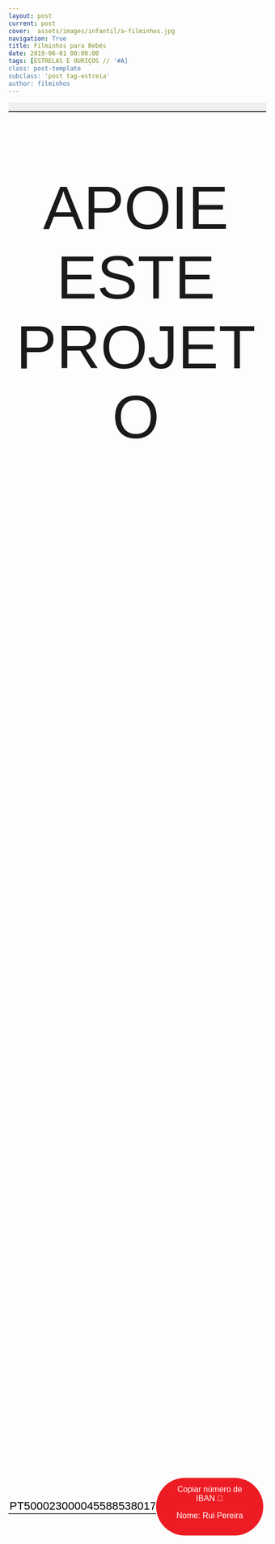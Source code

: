 ```yaml
---
layout: post
current: post
cover:  assets/images/infantil/a-filminhos.jpg
navigation: True
title: Filminhos para Bebés
date: 2019-06-01 00:00:00
tags: [ESTRELAS E OURIÇOS // '#A]
class: post-template
subclass: 'post tag-estreia'
author: filminhos
---
```


<!-- warning: keep the content after the ? in the link, for autoplay -->
<div class="center">
  <a href="https://videoclube.zeroemcomportamento.org/programs/filminhos-para-bebes"> <input type="button" class="myclass" /></a>  
</div>


<!-- <a href="https://videoclube.zeroemcomportamento.org/programs/filminhos-para-bebes"> <img border="0" alt="filminhos-video" src="assets/images/infantil/a-filminhos-video.jpg" width="560" height="315"></a> -->


<!-- CSS code for some personalization -->
<style>

    input.myclass { 
    background-image: url('https://i.ibb.co/FsrHQP6/thumbnailteaser.jpg'); 
    background-repeat: no-repeat;  
    background-position: 0px 0px;
    background-size: 560px 315px;
    width: 510px;
    height: 315px:
     }

    input.myclass:hover { background-position: 0px -25px; } 

    .button {
      margin: auto;  
      display: block;
      border-radius: 70px;
      background-color: #ED1C24;
      border: none;
      color: #FFFFFF;
      text-align: center;
      font-family: "Verdana", sans-serif;
      font-size: 2.6rem;
      padding: 20px;
      width: 25rem;
      transition: all 0.5s;
      cursor: pointer;
    }
    
    .button span {
      cursor: pointer;
      display: inline-block;
      position: relative;
      transition: 0.5s;
    }
    
    .button span:after {
      content: '\00bb';
      position: absolute;
      opacity: 0;
      top: 0;
      right: -20px;
      transition: 0.5s;
    }
    
    .button:hover span {
      padding-right: 25px;
    }
    
    .button:hover span:after {
      opacity: 1;
      right: 0;
       display: inline-block;
    }


    .apoia {
        font-family: "Avant Garde", Avantgarde, "Century Gothic", CenturyGothic, "AppleGothic", sans-serif;
        font-size: 3vmax;
        text-align: center;
        text-transform: uppercase;
        text-rendering: optimizeLegibility;
    }


    .iban{
      margin: auto;  
      text-align: center;
      font-family: "Verdana", sans-serif;
      font-size: 1.8rem;
      padding-top: 2rem;
    }

    .btn {
      border: none;
      background-color: inherit;
      padding: 14px 28px;
      font-size: 16px;
      cursor: pointer;
      display: inline-block;
      font-family: "Verdana", sans-serif;
      border-radius: 70px;
    }

    .btn:hover {background: #454545;}

    .success {color: green;}
    .info {color: dodgerblue;}
    .warning {color: orange;}
    .danger {color: red;}
    .default {color: black;}

    /* Blue */
    .info {
      color: white;
      background: #2196F3;
      background-color: #ED1C24;
      font-family: "Verdana", sans-serif;
    }

    .info:hover {
      background: #454545;
      color: white;
    }

    .no-outline:focus {
      outline: none;
    }

  .info_numbers{
    font-family: "Verdana", sans-serif;
    font-size: 1.4rem;
  }
    
    .centerthat{
      height: 100%;
      display: flex;
      align-items: center;
      justify-content: center;
    }

    input {
      border-top-style: hidden;
      border-right-style: hidden;
      border-left-style: hidden;
      border-bottom-style: groove;
    }

</style>

<!-- JAVASCRIPT functions for autocopying text-->
<script>
function myFunction() {
  /* Get the text field */
  var copyText = document.getElementById("myInput");

  /* Select the text field */
  copyText.select();
  copyText.setSelectionRange(0, 99999); /*For mobile devices*/

  /* Copy the text inside the text field */
  document.execCommand("copy");

  // /* Alert the copied text */
  // alert("Copied the text: " + copyText.value);
}
function myFunction2() {
  /* Get the text field */
  var copyText = document.getElementById("myInput2");

  /* Select the text field */
  copyText.select();
  copyText.setSelectionRange(0, 99999); /*For mobile devices*/

  /* Copy the text inside the text field */
  document.execCommand("copy");

  // /* Alert the copied text */
  // alert("Copied the text: " + copyText.value);
}
</script>




<div class="center">
    <p class = "apoia">APOIE ESTE PROJETO</p> 
    <!-- <button class="button" onclick="window.location.href = 'https://www.paypal.com/cgi-bin/webscr?cmd=_s-xclick&hosted_button_id=6M3EYZJ46GX8C&source=url';"><span>PayPal </span></button> -->
<br>
<div class = "centerthat">
  <!-- The text field -->
  <input type="text" class="no-outline info_numbers" value="PT50002300004558853801794" id="myInput"> 
  <!-- The button used to copy the text -->
  <button class="btn info"  onclick="myFunction()">Copiar número de IBAN 🏧<br />

  Nome: Rui Pereira </button>
</div>
</div>
<br>
<br>

<br>


"Joana está na Lua" conta as aventuras de uma pequena menina que, pelos poderes de uma máquina mágica e após múltiplas aventuras, se torna cada vez mais pequena até encontrar o mundo das miniaturas. Uma história que nasce no teatro, eterniza-se no livro e se recria num conto animado mantendo sempre a sua essência: o jogo do sonho e do grande e pequeno em permanente movimento. 


Com Ana Enes e Maria João Trindade
Ilustrações de Danuta Wojciechowska e Inês do Carmo


## LUA CHEIA teatro para todos
É uma companhia profissional que nasce em 1996, em Lisboa. Em 1998 constitui-se como associação cultural, tendo como objetivo criar e produzir espetáculos teatrais, assim como ações de animação cultural.
Desenvolve a criação artística numa articulação constante entre ator, objeto e marioneta, criando uma relação transversal com todas as áreas de expressão artística. 

Com um trabalho direcionado à infância, "teatro para todos" quer dizer que se dirige a um público alargado, que inclua igualmente jovens e adultos. 

Desde 2015 dinamiza a CASA DO CORETO, uma antiga serralharia transformada num espaço cultural em parceria com a Junta de Freguesia de Carnide. Mantém uma programação regular com espetáculos de teatro e marionetas, intercâmbios e acolhimentos de companhias nacionais e internacionais, oficinas artísticas, exposições temporárias e projetos comunitários.

No sentido da marca de identidade da Casa do Coreto e de fidelização de público aposta no desenvolvimento de dois projetos de cariz anual – Cucu! espetáculos para bebés, que assume o formato de Festival e reúne diferentes propostas de sensibilização às artes desde a primeira infância; e Gargalhadas na Lua, Mostra Internacional de Humor e Comicidade.


### Segue a Lua Cheia
* Site: <a href="https://www.luacheia.pt">https://www.luacheia.pt</a>
* Facebook: <a href="https://www.facebook.com/LuaCheiapt/">https://www.facebook.com/LuaCheiapt/</a>


# Com o apoio de Estrelas & Ouriços

